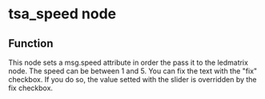 # tsa_speed node

## Function

This node sets a msg.speed attribute in order the pass it to the ledmatrix node.
The speed can be between 1 and 5.
You can fix the text with the "fix" checkbox. If you do so, the value setted with the slider is overridden by the fix checkbox.
